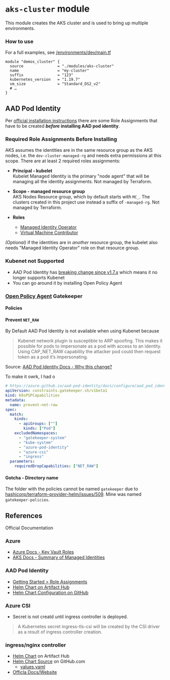 # `aks-cluster` module

This module creates the AKS cluster and is used to bring up multiple environments.

### How to use

For a full examples, see [/environments/dev/main.tf](./../environments/dev/main.tf)

```hcl
module "demos_cluster" {
  source               = "./modules/aks-cluster"
  name                 = "my-cluster"
  suffix               = "123"
  kubernetes_version   = "1.19.7"
  vm_size              = "Standard_DS2_v2"
  # … 
}
```

## AAD Pod Identity

Per [official installation instructions](https://azure.github.io/aad-pod-identity/docs/getting-started/role-assignment/) there are some Role Assignments that have to be created **_before_ installing AAD pod identity**.

### Required Role Assignments Before Installing

AKS assumes the identities are in the same resource group as the AKS nodes, i.e. the `dev-cluster-managed-rg` and needs extra permissions at this scope. There are at least 2 required roles assignments:

- **Principal - kubelet**   
  Kubelet Managed Identity is the primary "node agent" that will be managing all the identity assignments. Not managed by Terraform.

- **Scope - managed resource group**  
  AKS Nodes Resource group, which by default starts with `MC_`. The clusters created in this project use instead a suffix of `-managed-rg`. Not managed by Terraform.

- **Roles**
  - [Managed Identity Operator](https://docs.microsoft.com/en-us/azure/role-based-access-control/built-in-roles#managed-identity-operator)
  - [Virtual Machine Contributor](https://docs.microsoft.com/en-us/azure/role-based-access-control/built-in-roles#virtual-machine-contributor)

_(Optional)_ if the identities are in _another_ resource group, the kubelet also needs "Managed Identity Operator" role on that resource group.

### Kubenet not Supported

- AAD Pod Identity has [breaking change since v1.7.x](https://azure.github.io/aad-pod-identity/docs/#v17x-breaking-change) which means it no longer supports Kubenet
- You can go around it by installing Open Policy Agent

### [Open Policy Agent]((https://www.openpolicyagent.org/)) Gatekeeper

#### Policies

#### Prevent `NET_RAW`

By Default AAD Pod Identity is not available when using Kubenet because

> Kubenet network plugin is susceptible to ARP spoofing. This makes it possible for pods to impersonate as a pod with access to an identity. Using CAP_NET_RAW capability the attacker pod could then request token as a pod it’s impersonating.

Source: [AAD Pod Identity Docs - Why this change?](https://azure.github.io/aad-pod-identity/docs/configure/aad_pod_identity_on_kubenet/)

To make it owrk, I had o

```yaml
# https://azure.github.io/aad-pod-identity/docs/configure/aad_pod_identity_on_kubenet/
apiVersion: constraints.gatekeeper.sh/v1beta1
kind: K8sPSPCapabilities
metadata:
  name: prevent-net-raw
spec:
  match:
    kinds:
      - apiGroups: [""]
        kinds: ["Pod"]
    excludedNamespaces:
      - "gatekeeper-system"
      - "kube-system"
      - "azure-pod-identity"
      - "azure-csi"
      - "ingress"
  parameters:
    requiredDropCapabilities: ["NET_RAW"]
```

#### Gotcha - Directory name

The folder with the policies cannot be named `gatekeeper` due to [hashicorp/terraform-provider-helm/issues/509](https://github.com/hashicorp/terraform-provider-helm/issues/509). Mine was named `gatekeeper-policies`.


## References

Official Documentation

### Azure

- [Azure Docs - Key Vault Roles](https://docs.microsoft.com/en-us/azure/key-vault/general/rbac-guide?tabs=azure-cli)
- [AKS Docs - Summary of Managed Identities](https://docs.microsoft.com/en-us/azure/aks/use-managed-identity#summary-of-managed-identities)

### AAD Pod Identity

- [Getting Started > Role Assignments](https://azure.github.io/aad-pod-identity/docs/getting-started/role-assignment/)
- [Helm Chart on Artifact Hub](https://artifacthub.io/packages/helm/ingress-nginx/ingress-nginx)
- [Helm Chart Configuration on GitHub](https://github.com/Azure/aad-pod-identity/tree/master/charts/aad-pod-identity#configuration)


### Azure CSI

- Secret is not creatd until ingress controller is deployed.

>  A Kubernetes secret ingress-tls-csi will be created by the CSI driver as a result of ingress controller creation.


### ingress/nginx controller

- [Helm Chart](https://artifacthub.io/packages/helm/ingress-nginx/ingress-nginx) on Artifact Hub
- [Helm Chart Source](https://github.com/kubernetes/ingress-nginx) on GitHub.com
  - [values.yaml](https://github.com/kubernetes/ingress-nginx/blob/master/charts/ingress-nginx/values.yaml)
- [Officla Docs/Website](https://kubernetes.github.io/ingress-nginx)